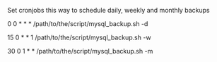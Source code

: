Set cronjobs this way to schedule daily, weekly and monthly backups

0 0 * * *  /path/to/the/script/mysql_backup.sh -d

15 0 * * 1 /path/to/the/script/mysql_backup.sh -w

30 0 1 * * /path/to/the/script/mysql_backup.sh -m
